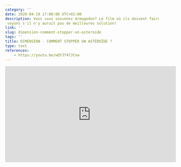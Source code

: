 ```yaml
---
category: ''
date: 2020-04-19 17:00:00 UTC+02:00
description: Vous vous souvenez Armagedon? Le film où ils doivent faire peter un astéroide pour sauver le monde? Ben
 voyons s'il n'y aurait pas de meilleures solution!
link: ''
slug: dimension-comment-stopper-un-asteroide
tags: ''
title: DIMENSION - COMMENT STOPPER UN ASTÉROÏDE ?
type: text
references:
    - https://youtu.be/wQYJf47JCnw
---
```

<iframe width="560" height="315" src="https://www.youtube-nocookie.com/embed/wQYJf47JCnw" frameborder="0" allow="accelerometer; autoplay; encrypted-media; gyroscope; picture-in-picture" allowfullscreen></iframe>

